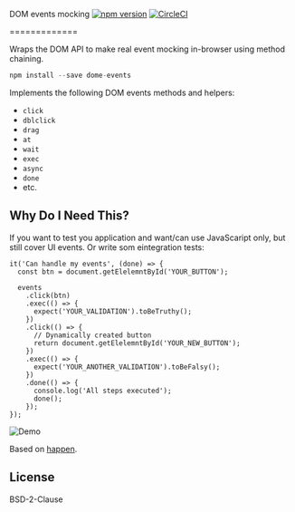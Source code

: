 DOM events mocking
[![npm version](https://badge.fury.io/js/dom-events-mocking.svg)](https://badge.fury.io/js/dom-events-mocking) [![CircleCI](https://circleci.com/gh/rumax/dom-events-mocking.svg?style=svg)](https://circleci.com/gh/rumax/dom-events-mocking)

=============

Wraps the DOM API to make real event mocking in-browser using method chaining.

```js
npm install --save dome-events
```


Implements the following DOM events methods and helpers:
  - `click`
  - `dblclick`
  - `drag`
  - `at`
  - `wait`
  - `exec`
  - `async`
  - `done`
  - etc.


## Why Do I Need This?

If you want to test you application and want/can use JavaScaript only, but still cover UI events. Or write som eintegration tests:

```
it('Can handle my events', (done) => {
  const btn = document.getElelemntById('YOUR_BUTTON');

  events
    .click(btn)
    .exec(() => {
      expect('YOUR_VALIDATION').toBeTruthy();
    })
    .click(() => {
      // Dynamically created button
      return document.getElelemntById('YOUR_NEW_BUTTON');
    })
    .exec(() => {
      expect('YOUR_ANOTHER_VALIDATION').toBeFalsy();
    })
    .done(() => {
      console.log('All steps executed');
      done();
    });
});
```

![Demo](https://raw.githubusercontent.com/rumax/dom-events-mocking/develop/res/click.gif)

Based on [happen](https://www.npmjs.com/package/happen).

## License

BSD-2-Clause

